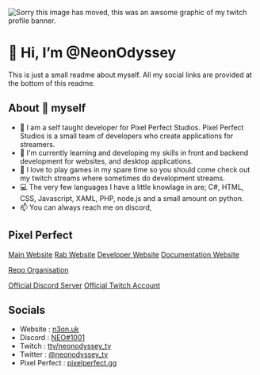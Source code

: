 ![Sorry this image has moved, this was an awsome graphic of my twitch profile banner.](https://static-cdn.jtvnw.net/jtv_user_pictures/ecd33f09-34a4-40af-b597-16b492fe45a6-profile_banner-480.png)

# 👋 Hi, I’m @NeonOdyssey
This is just a small readme about myself. All my social links are provided at the bottom of this readme.

## About 👀 myself 

- 👀 I am a self taught developer for Pixel Perfect Studios. Pixel Perfect Studios is a small team of developers who create applications for streamers.
- 🌱 I'm currently learning and developing my skills in front and backend development for websites, and desktop applications.
- 💞️ I love to play games in my spare time so you should come check out my twitch streams where sometimes do development streams.
- 💻 The very few languages I have a little knowlage in are; C#, HTML, CSS, Javascript, XAML, PHP, node.js and a small amount on python.
- 📫 You can always reach me on discord,

## Pixel Perfect

[Main Website](https://pixelperfect.gg)
[Rab Website](https://rab.pixelperfect.gg)
[Developer Website](https://dev.pixelperfect.gg)
[Documentation Website](https://dev.pixelperfect.gg/docs)

[Repo Organisation](https://github.com/PixelPerfect-Studios)

[Official Discord Server](https://pixelperfect.gg/discord)
[Official Twitch Account](https://pixelperfect.gg/twitch)


## Socials

- Website : [n3on.uk](https://n3on.uk)
- Discord : [NEO#1001](https://discord.gg/KNWxGTK)
- Twitch : [ttv/neonodyssey_tv](https://twitch.tv/neonodyssey_tv)
- Twitter : [@neonodyssey_tv](https://twitter.com/neonodyssey_tv)
- Pixel Perfect : [pixelperfect.gg](https://pixelperfect.gg)

<!---
NeonOdyssey/NeonOdyssey is a ✨ special ✨ repository because its `README.md` (this file) appears on your GitHub profile.
You can click the Preview link to take a look at your changes.
--->
